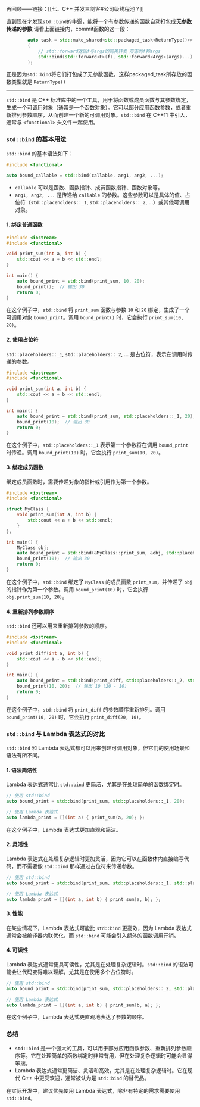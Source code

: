 再回顾——链接：[[七、C++ 并发三剑客#公司级线程池？]]

直到现在才发现`std::bind`的牛逼，能将一个有参数传递的函数自动打包成**无参数传递的参数**
请看上面链接内，commit函数的这一段：
```cpp
        auto task = std::make_shared<std::packaged_task<ReturnType()>>
        (
            // std::forward返回f与args的完美转发 形态的f和args
            std::bind(std::forward<F>(f), std::forward<Args>(args)...)
        );

```
正是因为`std::bind`将它们打包成了无参数函数，这样packaged_task所存放的函数类型就是
`ReturnType()`

---

`std::bind` 是 C++ 标准库中的一个工具，用于将函数或成员函数与其参数绑定，生成一个可调用对象（通常是一个函数对象）。它可以部分应用函数参数，或者重新排列参数顺序，从而创建一个新的可调用对象。`std::bind` 在 C++11 中引入，通常与 `<functional>` 头文件一起使用。

### `std::bind` 的基本用法

`std::bind` 的基本语法如下：

```cpp
#include <functional>

auto bound_callable = std::bind(callable, arg1, arg2, ...);
```

- `callable` 可以是函数、函数指针、成员函数指针、函数对象等。
- `arg1, arg2, ...` 是传递给 `callable` 的参数。这些参数可以是具体的值、占位符（`std::placeholders::_1`, `std::placeholders::_2`, ...）或其他可调用对象。

#### 1. 绑定普通函数

```cpp
#include <iostream>
#include <functional>

void print_sum(int a, int b) {
    std::cout << a + b << std::endl;
}

int main() {
    auto bound_print = std::bind(print_sum, 10, 20);
    bound_print();  // 输出 30
    return 0;
}
```

在这个例子中，`std::bind` 将 `print_sum` 函数与参数 `10` 和 `20` 绑定，生成了一个可调用对象 `bound_print`。调用 `bound_print()` 时，它会执行 `print_sum(10, 20)`。

#### 2. 使用占位符

`std::placeholders::_1`, `std::placeholders::_2`, ... 是占位符，表示在调用时传递的参数。

```cpp
#include <iostream>
#include <functional>

void print_sum(int a, int b) {
    std::cout << a + b << std::endl;
}

int main() {
    auto bound_print = std::bind(print_sum, std::placeholders::_1, 20);
    bound_print(10);  // 输出 30
    return 0;
}
```

在这个例子中，`std::placeholders::_1` 表示第一个参数将在调用 `bound_print` 时传递。调用 `bound_print(10)` 时，它会执行 `print_sum(10, 20)`。

#### 3. 绑定成员函数

绑定成员函数时，需要传递对象的指针或引用作为第一个参数。

```cpp
#include <iostream>
#include <functional>

struct MyClass {
    void print_sum(int a, int b) {
        std::cout << a + b << std::endl;
    }
};

int main() {
    MyClass obj;
    auto bound_print = std::bind(&MyClass::print_sum, &obj, std::placeholders::_1, 20);
    bound_print(10);  // 输出 30
    return 0;
}
```

在这个例子中，`std::bind` 绑定了 `MyClass` 的成员函数 `print_sum`，并传递了 `obj` 的指针作为第一个参数。调用 `bound_print(10)` 时，它会执行 `obj.print_sum(10, 20)`。

#### 4. 重新排列参数顺序

`std::bind` 还可以用来重新排列参数的顺序。

```cpp
#include <iostream>
#include <functional>

void print_diff(int a, int b) {
    std::cout << a - b << std::endl;
}

int main() {
    auto bound_print = std::bind(print_diff, std::placeholders::_2, std::placeholders::_1);
    bound_print(10, 20);  // 输出 10 (20 - 10)
    return 0;
}
```

在这个例子中，`std::bind` 将 `print_diff` 的参数顺序重新排列。调用 `bound_print(10, 20)` 时，它会执行 `print_diff(20, 10)`。

### `std::bind` 与 Lambda 表达式的对比

`std::bind` 和 Lambda 表达式都可以用来创建可调用对象，但它们的使用场景和语法有所不同。

#### 1. 语法简洁性

Lambda 表达式通常比 `std::bind` 更简洁，尤其是在处理简单的函数绑定时。

```cpp
// 使用 std::bind
auto bound_print = std::bind(print_sum, std::placeholders::_1, 20);

// 使用 Lambda 表达式
auto lambda_print = [](int a) { print_sum(a, 20); };
```

在这个例子中，Lambda 表达式更加直观和简洁。

#### 2. 灵活性

Lambda 表达式在处理复杂逻辑时更加灵活，因为它可以在函数体内直接编写代码，而不需要像 `std::bind` 那样通过占位符来传递参数。

```cpp
// 使用 std::bind
auto bound_print = std::bind(print_sum, std::placeholders::_1, std::placeholders::_2);

// 使用 Lambda 表达式
auto lambda_print = [](int a, int b) { print_sum(a, b); };
```

#### 3. 性能

在某些情况下，Lambda 表达式可能比 `std::bind` 更高效，因为 Lambda 表达式通常会被编译器内联优化，而 `std::bind` 可能会引入额外的函数调用开销。

#### 4. 可读性

Lambda 表达式通常更具可读性，尤其是在处理复杂逻辑时。`std::bind` 的语法可能会让代码变得难以理解，尤其是在使用多个占位符时。

```cpp
// 使用 std::bind
auto bound_print = std::bind(print_sum, std::placeholders::_2, std::placeholders::_1);

// 使用 Lambda 表达式
auto lambda_print = [](int a, int b) { print_sum(b, a); };
```

在这个例子中，Lambda 表达式更直观地表达了参数的顺序。

### 总结

- `std::bind` 是一个强大的工具，可以用于部分应用函数参数、重新排列参数顺序等。它在处理简单的函数绑定时非常有用，但在处理复杂逻辑时可能会显得笨拙。
- Lambda 表达式通常更简洁、灵活和高效，尤其是在处理复杂逻辑时。它在现代 C++ 中更受欢迎，通常被认为是 `std::bind` 的替代品。

在实际开发中，建议优先使用 Lambda 表达式，除非有特定的需求需要使用 `std::bind`。